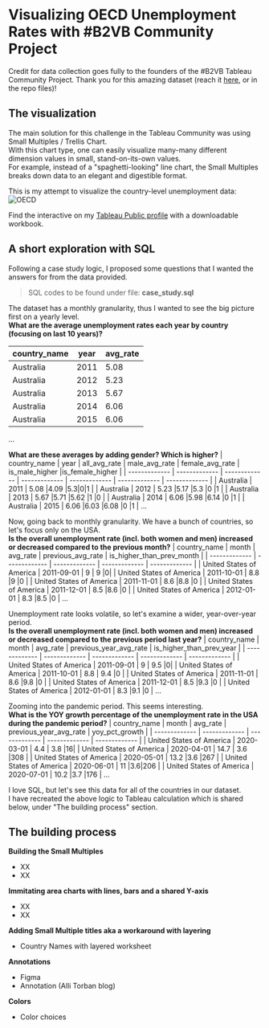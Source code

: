 # Visualizing OECD Unemployment Rates with #B2VB Community Project

Credit for data collection goes fully to the founders of the #B2VB Tableau Community Project.
Thank you for this amazing dataset (reach it [here](https://data.world/back2vizbasics/2022week-2-dates-line-charts), or in the repo files)!  

## The visualization

The main solution for this challenge in the Tableau Community was using Small Multiples / Trellis Chart.  
With this chart type, one can easily visualize many-many different dimension values in small, stand-on-its-own values.  
For example, instead of a "spaghetti-looking" line chart, the Small Multiples breaks down data to an elegant and digestible format.

This is my attempt to visualize the country-level unemployment data: 
![OECD](https://user-images.githubusercontent.com/96722899/156019399-9efb80c8-4504-46e7-a115-a5ffdb306fbb.png)

Find the interactive on my [Tableau Public profile](https://public.tableau.com/app/profile/norbert.borb.s/viz/UnemploymentinOECDCountries/OECD) with a downloadable workbook.


## A short exploration with SQL

Following a case study logic, I proposed some questions that I wanted the answers for from the data provided.  
>SQL codes to be found under file: **case_study.sql**


The dataset has a monthly granularity, thus I wanted to see the big picture first on a yearly level.  
**What are the average unemployment rates each year by country (focusing on last 10 years)?**

| country_name  | year | avg_rate |
| ------------- | ------------- | ------------- |
| Australia  | 2011 | 5.08 |
| Australia  | 2012  | 5.23  |
| Australia  | 2013 | 5.67  |
| Australia  | 2014  | 6.06  |
| Australia  | 2015  | 6.06 |
...


**What are these averages by adding gender? Which is higher?**
| country_name  | year | all_avg_rate | male_avg_rate | female_avg_rate | is_male_higher |is_female_higher |
| ------------- | ------------- | ------------- | ------------- | ------------- | ------------- | ------------- |
| Australia  | 2011 | 5.08 |4.09 |5.3|0|1 |
| Australia  | 2012  | 5.23  |5.17  |5.3  |0  |1 |
| Australia  | 2013 | 5.67  |5.71  |5.62  |1  |0 |
| Australia  | 2014  | 6.06  |5.98 |6.14  |0 |1 |
| Australia  | 2015  | 6.06 |6.03 |6.08 |0 |1 |
...


Now, going back to monthly granularity. We have a bunch of countries, so let's focus only on the USA.  
**Is the overall unemployment rate (incl. both women and men) increased or decreased compared to the previous month?**
| country_name  | month | avg_rate | previous_avg_rate | is_higher_than_prev_month | 
| ------------- | ------------- | ------------- | ------------- | ------------- | 
| United States of America  | 2011-09-01 | 9 | 9 |0|
| United States of America  | 2011-10-01  | 8.8  |9 |0  |
| United States of America  | 2011-11-01 | 8.6  |8.8  |0  |
| United States of America  | 2011-12-01  | 8.5  |8.6 |0 |
| United States of America  | 2012-01-01  | 8.3 |8.5 |0 |
...

Unemployment rate looks volatile, so let's examine a wider, year-over-year period.  
**Is the overall unemployment rate (incl. both women and men) increased or decreased compared to the previous period last year?**
| country_name  | month | avg_rate | previous_year_avg_rate | is_higher_than_prev_year | 
| ------------- | ------------- | ------------- | ------------- | ------------- | 
| United States of America  | 2011-09-01 | 9 | 9.5 |0|
| United States of America  | 2011-10-01  | 8.8  | 9.4 |0  |
| United States of America  | 2011-11-01 | 8.6  |9.8  |0  |
| United States of America  | 2011-12-01  | 8.5  |9.3 |0 |
| United States of America  | 2012-01-01  | 8.3 |9.1 |0 |
...

Zooming into the pandemic period. This seems interesting.  
**What is the YOY growth percentage of the unemployment rate in the USA during the pandemic period?**
| country_name  | month | avg_rate | previous_year_avg_rate | yoy_pct_growth | 
| ------------- | ------------- | ------------- | ------------- | ------------- | 
| United States of America  | 2020-03-01 | 4.4 | 3.8 |16|
| United States of America  | 2020-04-01  | 14.7  | 3.6 |308  |
| United States of America  | 2020-05-01 | 13.2  |3.6  |267 |
| United States of America  | 2020-06-01  | 11  |3.6|206 |
| United States of America  | 2020-07-01  | 10.2 |3.7 |176 |
...


I love SQL, but let's see this data for all of the countries in our dataset.  
I have recreated the above logic to Tableau calculation which is shared below, under "The building process" section.  

## The building process

**Building the Small Multiples**  
- XX
- XX

**Immitating area charts with lines, bars and a shared Y-axis**  
- XX
- XX

**Adding Small Multiple titles aka a workaround with layering**  
- Country Names with layered worksheet 

**Annotations**
- Figma
- Annotation (Alli Torban blog)  

**Colors**
- Color choices
